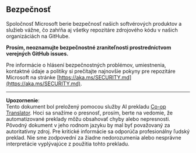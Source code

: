 <!--
CO_OP_TRANSLATOR_METADATA:
{
  "original_hash": "7229f7490ea61a04330b79651ac4d37e",
  "translation_date": "2025-09-10T05:54:26+00:00",
  "source_file": "SECURITY.md",
  "language_code": "sk"
}
-->
## Bezpečnosť

Spoločnosť Microsoft berie bezpečnosť našich softvérových produktov a služieb vážne, čo zahŕňa aj všetky repozitáre zdrojového kódu v našich organizáciách na GitHube.

**Prosím, neoznamujte bezpečnostné zraniteľnosti prostredníctvom verejných GitHub issues.**

Pre informácie o hlásení bezpečnostných problémov, umiestnenia, kontaktné údaje a politiky si prečítajte najnovšie pokyny pre repozitáre Microsoft na stránke [https://aka.ms/SECURITY.md](https://aka.ms/SECURITY.md).

---

**Upozornenie**:  
Tento dokument bol preložený pomocou služby AI prekladu [Co-op Translator](https://github.com/Azure/co-op-translator). Hoci sa snažíme o presnosť, prosím, berte na vedomie, že automatizované preklady môžu obsahovať chyby alebo nepresnosti. Pôvodný dokument v jeho rodnom jazyku by mal byť považovaný za autoritatívny zdroj. Pre kritické informácie sa odporúča profesionálny ľudský preklad. Nie sme zodpovední za žiadne nedorozumenia alebo nesprávne interpretácie vyplývajúce z použitia tohto prekladu.